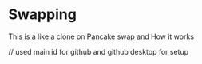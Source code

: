 # Swapping
 This is a like a clone on Pancake swap and How it works

// used main id for github and github desktop for setup